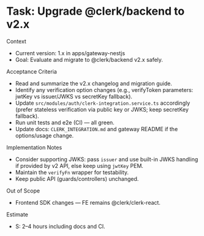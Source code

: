 # Task: Upgrade @clerk/backend to v2.x

Context
- Current version: 1.x in apps/gateway-nestjs
- Goal: Evaluate and migrate to @clerk/backend v2.x safely.

Acceptance Criteria
- Read and summarize the v2.x changelog and migration guide.
- Identify any verification option changes (e.g., verifyToken parameters: jwtKey vs issuer/JWKS vs secretKey fallback).
- Update `src/modules/auth/clerk-integration.service.ts` accordingly (prefer stateless verification via public key or JWKS; keep secretKey fallback).
- Run unit tests and e2e (CI) — all green.
- Update docs: `CLERK_INTEGRATION.md` and gateway README if the options/usage change.

Implementation Notes
- Consider supporting JWKS: pass `issuer` and use built-in JWKS handling if provided by v2 API, else keep using `jwtKey` PEM.
- Maintain the `verifyFn` wrapper for testability.
- Keep public API (guards/controllers) unchanged.

Out of Scope
- Frontend SDK changes — FE remains @clerk/clerk-react.

Estimate
- S: 2–4 hours including docs and CI.
